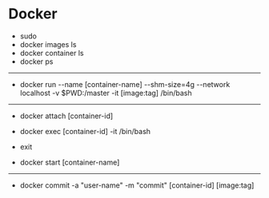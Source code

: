# Docker


- sudo
- docker images ls
- docker container ls
- docker ps

---

- docker run --name [container-name] --shm-size=4g --network localhost -v $PWD:/master -it [image:tag] /bin/bash

---

- docker attach [container-id]
- docker exec [container-id] -it /bin/bash

- exit
- docker start [container-name]

---

- docker commit -a "user-name" -m "commit" [container-id] [image:tag]
